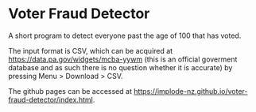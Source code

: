 # Voter Fraud Detector

A short program to detect everyone past the age of 100 that has voted.

The input format is CSV, which can be acquired at https://data.pa.gov/widgets/mcba-yywm (this is an official goverment database and as such there is no question whether it is accurate) by pressing Menu > Download > CSV.

The github pages can be accessed at https://implode-nz.github.io/voter-fraud-detector/index.html.

